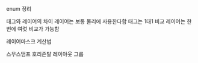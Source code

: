 enum 정리

태그와 레이어의 차이
레이어는 보통 물리에 사용한다함
태그는 1대1 비교
레이어는 한번에 여럿 비교가 가능함

레이어마스크 계산법

스무스댐프
호리즌탈 레이아웃 그룹

